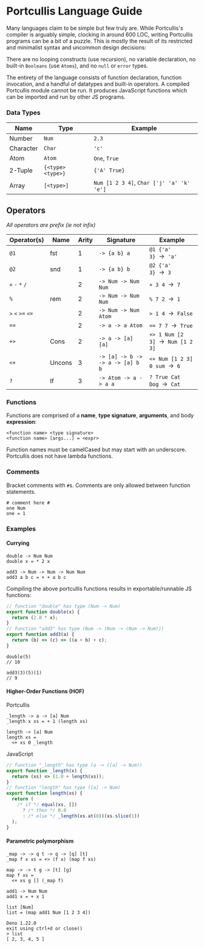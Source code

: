 # Portcullis Language Guide

Many languages claim to be simple but few truly are. While Portcullis's compiler
is arguably simple, clocking in around 600 LOC, writing Portcullis programs can
be a bit of a puzzle. This is mostly the result of its restricted and minimalist
syntax and uncommon design decisions:

There are no looping constructs (use recursion), no variable declaration, no
built-in `Booleans` (use `Atoms`), and no `null` or `error` types.

The entirety of the language consists of function declaration, function
invocation, and a handful of datatypes and built-in operators. A compiled
Portcullis module cannot be run. It produces JavaScript functions which can be
imported and run by other JS programs.

### Data Types

| Name      | Type              | Example                                   |
| --------- | ----------------- | ----------------------------------------- |
| Number    | `Num`             | `2.3`                                     |
| Character | `Char`            | `'c'`                                     |
| Atom      | `Atom`            | `One`, `True`                             |
| 2-Tuple   | `{<type> <type>}` | `{'A' True}`                              |
| Array     | `[<type>]`        | `Num [1 2 3 4]`, `Char ['j' 'a' 'k' 'e']` |

## Operators

_All operators are prefix (ie not infix)_

| Operator(s)       | Name   | Arity | Signature                        | Example                            |
| ----------------- | ------ | ----- | -------------------------------- | ---------------------------------- |
| `@1`              | fst    | 1     | `-> {a b} a`                     | `@1 {'a' 3}`  →  `'a'`             |
| `@2`              | snd    | 1     | `-> {a b} b`                     | `@2 {'a' 3}`  →  `3`               |
| `+` `-` `*` `/`   |        | 2     | `-> Num -> Num Num`              | `+ 3 4`  →  `7`                    |
| `%`               | rem    | 2     | `-> Num -> Num Num`              | `% 7 2`  →  `1`                    |
| `>` `<` `>=` `<=` |        | 2     | `-> Num -> Num Atom`             | `> 1 4`  →  `False`                |
| `==`              |        | 2     | `-> a -> a Atom`                 | `== 7 7`  →  `True`                |
| `+>`              | Cons   | 2     | `-> a -> [a] [a]`                | `+> 1 Num [2 3]`  →  `Num [1 2 3]` |
| `<+`              | Uncons | 3     | `-> [a] -> b -> -> a -> [a] b b` | `<+ Num [1 2 3] 0 sum`  →  `6`     |
| `?`               | If     | 3     | `-> Atom -> a -> a a`            | `? True Cat Dog`  →  `Cat`         |

### Functions

Functions are comprised of a **name**, **type signature**, **arguments**, and
body **expression**:

```
<function name> <type signature>
<function name> [args...] = <expr>
```

Function names must be camelCased but may start with an underscore. Portcullis
does not have lambda functions.

### Comments

Bracket comments with `#`s. Comments are only allowed between function
statements.

```
# comment here #
one Num
one = 1
```

### Examples

#### Currying

```
double -> Num Num
double x = * 2 x

add3 -> Num -> Num -> Num Num
add3 a b c = + + a b c
```

Compiling the above portcullis functions results in exportable/runnable JS
functions:

```js
// function "double" has type (Num -> Num)
export function double(x) {
  return (2.0 * x);
}
// function "add3" has type (Num -> (Num -> (Num -> Num)))
export function add3(a) {
  return (b) => (c) => ((a + b) + c);
}
```

```
double(5)
// 10

add3(3)(5)(1)
// 9
```

#### Higher-Order Functions (HOF)

Portcullis

```
_length -> a -> [a] Num
_length x xs = + 1 (length xs)

length -> [a] Num
length xs =
  <+ xs 0 _length
```

JavaScript

```js
// function "_length" has type (a -> ([a] -> Num))
export function _length(x) {
  return (xs) => (1.0 + length(xs));
}
// function "length" has type ([a] -> Num)
export function length(xs) {
  return (
    /* if */ equal(xs, [])
      ? /* then */ 0.0
      : /* else */ _length(xs.at(0))(xs.slice(1))
  );
}
```

#### Parametric polymorphism

```
_map -> -> q t -> q -> [q] [t]
_map f x xs = +> (f x) (map f xs)

map -> -> t g -> [t] [g]
map f xs =
  <+ xs g [] (_map f)

add1 -> Num Num
add1 x = + x 1

list [Num]
list = (map add1 Num [1 2 3 4])
```

```
Deno 1.22.0
exit using ctrl+d or close()
> list
[ 2, 3, 4, 5 ]
```
